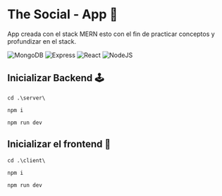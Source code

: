 
# The Social - App 👤

App creada con el stack MERN esto con el fin de practicar conceptos y profundizar en el stack.

![MongoDB](https://img.shields.io/badge/MongoDB-%234ea94b.svg?style=for-the-badge&logo=mongodb&logoColor=white)
![Express](https://img.shields.io/badge/Express.js-404D59?style=for-the-badge)
![React](https://img.shields.io/badge/REACT-61DBFB?style=for-the-badge&logo=react&logoColor=black)
![NodeJS](https://img.shields.io/badge/node.js-6DA55F?style=for-the-badge&logo=node.js&logoColor=white)

## Inicializar Backend 🕹️
```
cd .\server\

npm i 

npm run dev
```

## Inicializar el frontend 🎨
```
cd .\client\

npm i 

npm run dev
```